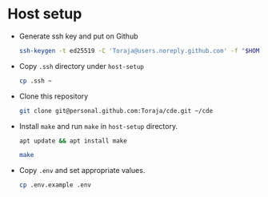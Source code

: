 # Host setup

- Generate ssh key and put on Github
  ```sh
  ssh-keygen -t ed25519 -C 'Toraja@users.noreply.github.com' -f "$HOME/.ssh/<key_file_name>"
  ```
- Copy `.ssh` directory under `host-setup`
  ```sh
  cp .ssh ~
  ```
- Clone this repository
  ```sh
  git clone git@personal.github.com:Toraja/cde.git ~/cde
  ```
- Install `make` and run `make` in `host-setup` directory.
  ```sh
  apt update && apt install make
  ```
  ```sh
  make
  ```
- Copy `.env` and set appropriate values.
  ```sh
  cp .env.example .env
  ```

